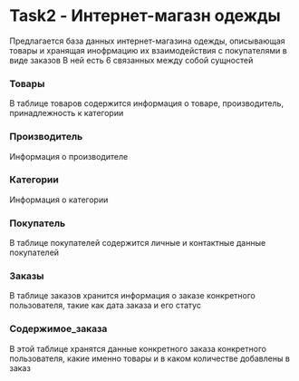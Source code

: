 # Task2 - Интернет-магазн одежды
 
Предлагается база данных интернет-магазина одежды, описывающая товары и хранящая инофрмацию их взаимодействия с покупателями в виде заказов
В ней есть 6 связанных между собой сущностей

### Товары
В таблице товаров содержится информация о товаре, производитель, принадлежность к категории

### Производитель
Информация о производителе

### Категории
Информация о категории

### Покупатель
В таблице покупателей содержится личные и контактные данные покупателей

### Заказы
В таблице заказов хранится информация о заказе конкретного пользователя, такие как дата заказа и его статус

### Содержимое_заказа
В этой таблице хранятся данные конкретного заказа конкретного пользователя, какие именно товары и в каком количестве добавлены в заказ
